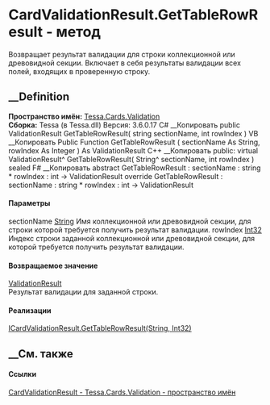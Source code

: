 # CardValidationResult.GetTableRowResult - метод
Возвращает результат валидации для строки коллекционной или древовидной
секции. Включает в себя результаты валидации всех полей, входящих в
проверенную строку.
## __Definition
 **Пространство имён:** [Tessa.Cards.Validation](N_Tessa_Cards_Validation.htm)  
 **Сборка:** Tessa (в Tessa.dll) Версия: 3.6.0.17
C# __Копировать
     public ValidationResult GetTableRowResult(
    	string sectionName,
    	int rowIndex
    )
VB __Копировать
     Public Function GetTableRowResult ( 
    	sectionName As String,
    	rowIndex As Integer
    ) As ValidationResult
C++ __Копировать
     public:
    virtual ValidationResult^ GetTableRowResult(
    	String^ sectionName, 
    	int rowIndex
    ) sealed
F# __Копировать
     abstract GetTableRowResult : 
            sectionName : string * 
            rowIndex : int -> ValidationResult 
    override GetTableRowResult : 
            sectionName : string * 
            rowIndex : int -> ValidationResult 
#### Параметры
sectionName [String](https://learn.microsoft.com/dotnet/api/system.string)
    Имя коллекционной или древовидной секции, для строки которой требуется получить результат валидации.
rowIndex [Int32](https://learn.microsoft.com/dotnet/api/system.int32)
    Индекс строки заданной коллекционной или древовидной секции, для которой требуется получить результат валидации.
#### Возвращаемое значение
[ValidationResult](T_Tessa_Platform_Validation_ValidationResult.htm)  
Результат валидации для заданной строки.
#### Реализации
[ICardValidationResult.GetTableRowResult(String,
Int32)](M_Tessa_Cards_Validation_ICardValidationResult_GetTableRowResult.htm)  
##  __См. также
#### Ссылки
[CardValidationResult - ](T_Tessa_Cards_Validation_CardValidationResult.htm)
[Tessa.Cards.Validation - пространство имён](N_Tessa_Cards_Validation.htm)
